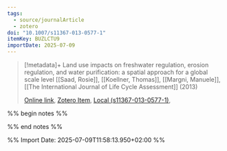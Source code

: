 ```yaml
---
tags:
  - source/journalArticle
  - zotero
doi: "10.1007/s11367-013-0577-1"
itemKey: BUZLCTU9
importDate: 2025-07-09
---
```

>[!metadata]+
> Land use impacts on freshwater regulation, erosion regulation, and water purification: a spatial approach for a global scale level
> [[Saad, Rosie]], [[Koellner, Thomas]], [[Margni, Manuele]], 
> [[The International Journal of Life Cycle Assessment]] (2013)
> 
> [Online link](http://link.springer.com/10.1007/s11367-013-0577-1), [Zotero Item](zotero://select/library/items/BUZLCTU9), [Local (s11367-013-0577-1)](file://C:/Users/aburg/Documents/references/zotero/storage/7JARRPUS/s11367-013-0577-1.pdf), 

%% begin notes %%

%% end notes %%

%% Import Date: 2025-07-09T11:58:13.950+02:00 %%
